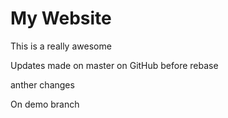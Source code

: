 # My Website

This is a really awesome

Updates made on master on GitHub before rebase

anther changes

On demo branch

